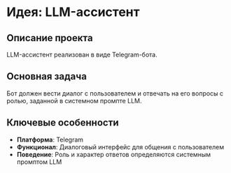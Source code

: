 # Идея: LLM-ассистент

## Описание проекта

LLM-ассистент реализован в виде Telegram-бота.

## Основная задача

Бот должен вести диалог с пользователем и отвечать на его вопросы с ролью, заданной в системном промпте LLM.

## Ключевые особенности

- **Платформа**: Telegram
- **Функционал**: Диалоговый интерфейс для общения с пользователем
- **Поведение**: Роль и характер ответов определяются системным промптом LLM


